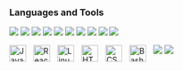 <!--
### Stats

<a href="https://github.com/anuraghazra/github-readme-stats"><img align="center" src="https://github-readme-stats.vercel.app/api?username=SadafAsad&show_icons=true&include_all_commits=true&theme=buefy&hide_border=true" alt="SadafAsad's github stats" /></a>
<a href="https://github.com/anuraghazra/github-readme-stats"><img align="center" src="https://github-readme-stats.vercel.app/api/top-langs/?username=SadafAsad&layout=compact&theme=buefy&hide_border=true" /></a> 
-->

<!--![SadafAsad's GitHub stats](https://github-readme-stats.vercel.app/api?username=SadafAsad&show_icons=true&theme=gruvbox)-->

### Languages and Tools

![](https://img.shields.io/badge/Python-3776AB?style=flat&logo=python&logoColor=white)
![](https://img.shields.io/badge/MySQL-4479A1?style=flat&logo=mysql&logoColor=white)
![](https://img.shields.io/badge/PostgreSQL-336791?style=flat&logo=postgresql&logoColor=white)
![](https://img.shields.io/badge/MongoDB-47A248?style=flat&logo=mongodb&logoColor=white)
![](https://img.shields.io/badge/Cassandra-1287B1?style=flat&logo=apache-cassandra&logoColor=white)
![](https://img.shields.io/badge/Hadoop-DAA520?style=flat&logo=hadoop&logoColor=white)
![](https://img.shields.io/badge/Airflow-017CEE?style=flat&logo=apache-airflow&logoColor=white)
![](https://img.shields.io/badge/Kafka-231F20?style=flat&logo=apache-kafka&logoColor=white)
![](https://img.shields.io/badge/Spark-E25A1C?style=flat&logo=apache-spark&logoColor=white)
![](https://img.shields.io/badge/Docker-2496ED?style=flat&logo=docker&logoColor=white)

![](https://img.shields.io/badge/React-61DAFB?style=flat&logo=react&logoColor=white)
<img align="left" alt="Java" width="30px" style="padding-right:10px;" src="https://cdn.jsdelivr.net/gh/devicons/devicon/icons/java/java-original.svg"/>
![](https://img.shields.io/badge/JavaScript-F7DF1E?style=flat&logo=javascript&logoColor=black)
<img align="left" alt="React" width="30px" style="padding-right:10px;" src="https://cdn.jsdelivr.net/gh/devicons/devicon/icons/react/react-original.svg" />
<img align="left" alt="Linux" width="30px" style="padding-right:10px;" src="https://cdn.jsdelivr.net/gh/devicons/devicon/icons/linux/linux-original.svg" />
<img align="left" alt="HTML" width="30px" style="padding-right:10px;" src="https://cdn.jsdelivr.net/gh/devicons/devicon/icons/html5/html5-plain.svg" />
<img align="left" alt="CSS" width="30px" style="padding-right:10px;" src="https://cdn.jsdelivr.net/gh/devicons/devicon/icons/css3/css3-plain.svg" />
<img align="left" alt="Bash" width="30px" style="padding-right:10px;" src="https://cdn.jsdelivr.net/gh/devicons/devicon/icons/bash/bash-original.svg" />
<br />

